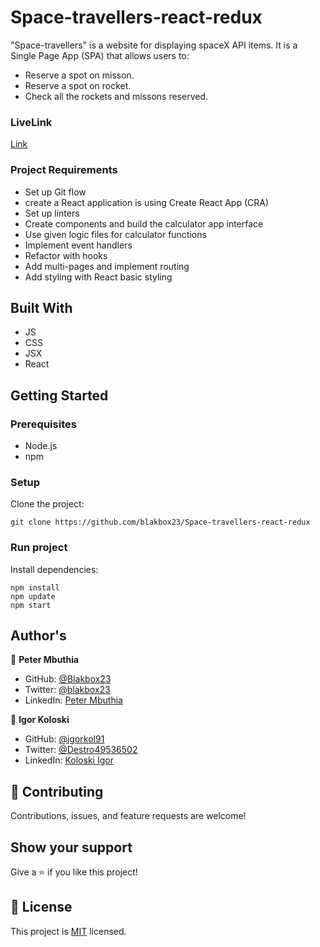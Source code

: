 # Space-travellers-react-redux

"Space-travellers" is a website for displaying spaceX API items. It is a Single Page App (SPA) that allows users to:
- Reserve a spot on misson.
- Reserve a spot on rocket.
- Check all the rockets and missons reserved.

### LiveLink
[Link](https://sharp-goldberg-87b81e.netlify.app/)

### Project Requirements
- Set up Git flow
- create a React application is using Create React App (CRA) 
- Set up linters
- Create components and build the calculator app interface
- Use given logic files for calculator functions
- Implement event handlers
- Refactor with hooks
- Add multi-pages and implement routing
- Add styling with React basic styling

## Built With
- JS
- CSS
- JSX
- React

## Getting Started

### Prerequisites

- Node.js
- npm

### Setup

Clone the project:

```
git clone https://github.com/blakbox23/Space-travellers-react-redux
```

### Run project

Install dependencies:

```
npm install
npm update
npm start
```

## Author's

👤 **Peter Mbuthia** 

- GitHub: [@Blakbox23](https://github.com/blakbox23) 
- Twitter: [@blakbox23](https://twitter.com/blakbox23) 
- LinkedIn: [Peter Mbuthia](https://www.linkedin.com/in/peter-mbuthia) 

👤 **Igor Koloski**  

- GitHub: [@igorkol91](https://github.com/igorkol91)
- Twitter: [@Destro49536502](https://twitter.com/Destro49536502)
- LinkedIn: [Koloski Igor](https://www.linkedin.com/in/igor-koloski-a754aa208/)

## 🤝 Contributing

Contributions, issues, and feature requests are welcome!

## Show your support

Give a ⭐️ if you like this project!

## 📝 License

This project is [MIT](./MIT.md) licensed.